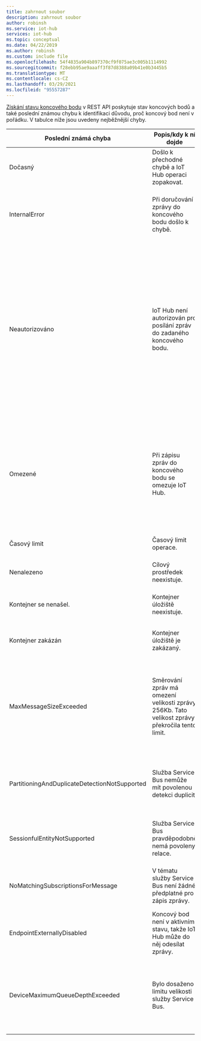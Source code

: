 ```yaml
---
title: zahrnout soubor
description: zahrnout soubor
author: robinsh
ms.service: iot-hub
services: iot-hub
ms.topic: conceptual
ms.date: 04/22/2019
ms.author: robinsh
ms.custom: include file
ms.openlocfilehash: 54f4835a904b897370cf9f075ae3c005b1114992
ms.sourcegitcommit: f28ebb95ae9aaaff3f87d8388a09b41e0b3445b5
ms.translationtype: MT
ms.contentlocale: cs-CZ
ms.lasthandoff: 03/29/2021
ms.locfileid: "95557287"
---
```

[Získání stavu koncového bodu](/rest/api/iothub/iothubresource/getendpointhealth#iothubresource_getendpointhealth) v REST API poskytuje stav koncových bodů a také poslední známou chybu k identifikaci důvodu, proč koncový bod není v pořádku. V tabulce níže jsou uvedeny nejběžnější chyby.

|Poslední známá chyba|Popis/kdy k ní dojde|Možné zmírnění|
|-----|-----|-----|
|Dočasný|Došlo k přechodné chybě a IoT Hub operaci zopakovat.|Sledujte [protokoly prostředků tras](../articles/iot-hub/monitor-iot-hub-reference.md#routes).|
|InternalError|Při doručování zprávy do koncového bodu došlo k chybě.|Jedná se o interní výjimku, ale také Sledujte [protokoly prostředků směrování](../articles/iot-hub/monitor-iot-hub-reference.md#routes).|
|Neautorizováno|IoT Hub není autorizován pro posílání zpráv do zadaného koncového bodu.|Ověřte, zda je připojovací řetězec pro koncový bod aktuální. Pokud se změní, zvažte aktualizaci na IoT Hub. Pokud koncový bod používá spravovanou identitu, ověřte, že objekt zabezpečení IoT Hub má požadovaná oprávnění pro cíl.|
|Omezené|Při zápisu zpráv do koncového bodu se omezuje IoT Hub.|Zkontrolujte omezení omezení pro ovlivněný koncový bod. V případě potřeby upravte konfigurace koncového bodu pro horizontální navýšení kapacity.|
|Časový limit|Časový limit operace.|Zkuste operaci zopakovat.|
|Nenalezeno|Cílový prostředek neexistuje.|Ujistěte se, že cílový prostředek existuje.|
|Kontejner se nenašel.|Kontejner úložiště neexistuje.|Ujistěte se, že kontejner úložiště existuje.|
|Kontejner zakázán|Kontejner úložiště je zakázaný.|Ujistěte se, že je kontejner úložiště povolený.|
|MaxMessageSizeExceeded|Směrování zpráv má omezení velikosti zprávy 256Kb. Tato velikost zprávy překročila tento limit.|Ověřte, zda lze velikost zprávy zmenšit pomocí menšího počtu vlastností aplikace nebo méně rozšíření zprávy.|
|PartitioningAndDuplicateDetectionNotSupported|Služba Service Bus nemůže mít povolenou detekci duplicit.|Zakáže detekci duplicit z Service Bus nebo zvažte použití entity bez zjištění duplicit.|
|SessionfulEntityNotSupported|Služba Service Bus pravděpodobně nemá povoleny relace.|Zakáže relaci z Service Bus nebo zvažte použití entity bez relací.|
|NoMatchingSubscriptionsForMessage|V tématu služby Service Bus není žádné předplatné pro zápis zprávy.|Vytvořte předplatné pro IoT Hub zpráv, na které se mají směrovat.|
|EndpointExternallyDisabled|Koncový bod není v aktivním stavu, takže IoT Hub může do něj odesílat zprávy.|Povolí koncovému bodu vrátit ho zpátky do aktivního stavu.|
|DeviceMaximumQueueDepthExceeded|Bylo dosaženo limitu velikosti služby Service Bus.|Zvažte odebrání zpráv z cílového Event Hubs, aby bylo možné do Event Hubs ingestovat nové zprávy.|